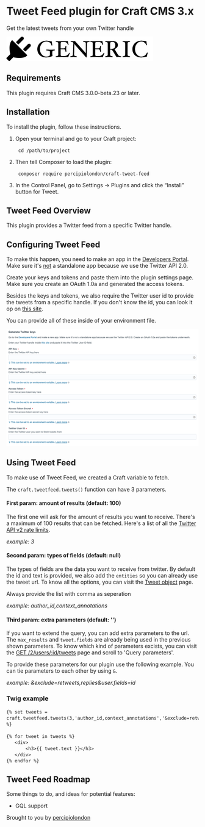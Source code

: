 # Tweet Feed plugin for Craft CMS 3.x

Get the latest tweets from your own Twitter handle

![Screenshot](resources/img/plugin-logo.png)

## Requirements

This plugin requires Craft CMS 3.0.0-beta.23 or later.

## Installation

To install the plugin, follow these instructions.

1. Open your terminal and go to your Craft project:

        cd /path/to/project

2. Then tell Composer to load the plugin:

        composer require percipiolondon/craft-tweet-feed

3. In the Control Panel, go to Settings → Plugins and click the “Install” button for Tweet.

## Tweet Feed Overview

This plugin provides a Twitter feed from a specific Twitter handle. 

## Configuring Tweet Feed

To make this happen, you need to make an app in the <a href="https://developer.twitter.com/en/portal/dashboard" target="_blank">Developers Portal</a>. Make sure it's <u>not</u> a standalone app because we use the Twitter API 2.0.

Create your keys and tokens and paste them into the plugin settings page. Make sure you create an OAuth 1.0a and generated the access tokens.

Besides the keys and tokens, we also require the Twitter user id to provide the tweets from a specific handle. If you don't know the id, you can look it op on <a href="https://codeofaninja.com/tools/find-twitter-id/" target="_blank">this site</a>.

You can provide all of these inside of your environment file.

![Screenshot](resources/img/settings.png)

## Using Tweet Feed

To make use of Tweet Feed, we created a Craft variable to fetch.

The `craft.tweetfeed.tweets()` function can have 3 parameters. 

#### First param: amount of results (default: 100)
The first one will ask for the amount of results you want to receive. There's a maximum of 100 results that can be fetched. Here's a list of all the <a href="https://developer.twitter.com/en/docs/twitter-api/rate-limits" target="_blank">Twitter API v2 rate limits</a>.

<i>example: 3</i>

#### Second param: types of fields (default: null)
The types of fields are the data you want to receive from twitter. By default the id and text is provided, we also add the `entities` so you can already use the tweet url. To know all the options, you can visit the <a href="https://developer.twitter.com/en/docs/twitter-api/data-dictionary/object-model/tweet" target="_blank">Tweet object</a> page.

Always provide the list with comma as seperation

<i>example: author_id,context_annotations</i>

#### Third param: extra parameters (default: '')
If you want to extend the query, you can add extra parameters to the url. The `max_results` and `tweet.fields` are already being used in the previous shown parameters. To know which kind of parameters excists, you can visit the <a href="https://developer.twitter.com/en/docs/twitter-api/tweets/timelines/api-reference/get-users-id-tweets" target="_blank">GET /2/users/:id/tweets</a> page and scroll to 'Query parameters'.

To provide these parameters for our plugin use the following example. You can tie parameters to each other by using `&`.

<i>example: &exclude=retweets,replies&user.fields=id</i>

### Twig example
```
{% set tweets = craft.tweetfeed.tweets(3,'author_id,context_annotations','&exclude=retweets,replies&user.fields=id') %}

{% for tweet in tweets %}
   <div>
       <h3>{{ tweet.text }}</h3>
   </div>
{% endfor %}
```

## Tweet Feed Roadmap

Some things to do, and ideas for potential features:

* GQL support

Brought to you by [percipiolondon](https://percipio.london)

